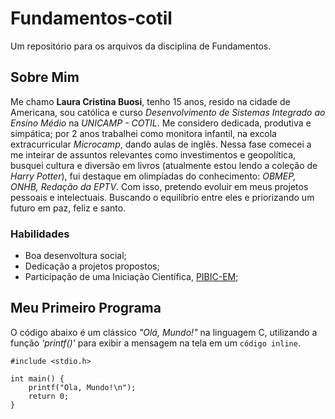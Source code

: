 # Fundamentos-cotil 
Um repositório para os arquivos da disciplina de Fundamentos. 

## Sobre Mim 
Me chamo **Laura Cristina Buosi**, tenho 15 anos, resido na cidade de Americana, sou católica e curso *Desenvolvimento de Sistemas Integrado ao Ensino Médio* na *UNICAMP - COTIL*. Me considero dedicada, produtiva e simpática; por 2 anos trabalhei como monitora infantil, na excola extracurricular *Microcamp*, dando aulas de inglês. Nessa fase comecei a me inteirar de assuntos relevantes como investimentos e geopolítica, busquei cultura e diversão em livros (atualmente estou lendo a coleção de *Harry Potter*), fui destaque em olimpíadas do conhecimento: *OBMEP, ONHB, Redação da EPTV*. Com isso, pretendo evoluir em meus projetos pessoais e intelectuais. Buscando o equilíbrio entre eles e priorizando um futuro em paz, feliz e santo.
### Habilidades
* Boa desenvoltura social;
* Dedicação a projetos propostos;
* Participação de uma Iniciação Científica, [PIBIC-EM](https://prp.unicamp.br/iniciacao-cientifica/pibic-em/programa/sobre/);

## Meu Primeiro Programa
O código abaixo é um clássico *"Olá, Mundo!"* na linguagem C, utilizando a função *'printf()'* para exibir a mensagem na tela em um `código inline`.
``` 
#include <stdio.h>

int main() {
    printf("Ola, Mundo!\n");
    return 0;
}
```

